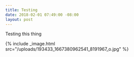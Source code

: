```yaml
---
title: Testing
date: 2018-02-01 07:49:00 -08:00
layout: post
---
```


Testing this thing

{% include _image.html src="/uploads/193433_1667380962541_8191967_o.jpg" %}
